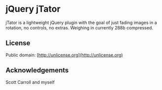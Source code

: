 # jQuery jTator #
jTator is a lightweight jQuery plugin with the goal of just fading images in a rotation, no controls, no extras.
Weighing in currently 288b compressed.

## License ##

Public domain: [http://unlicense.org](http://unlicense.org)

## Acknowledgements ##
Scott Carroll and myself